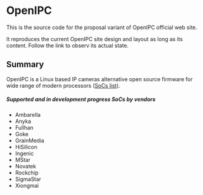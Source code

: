 # OpenIPC

This is the source code for the proposal variant of OpenIPC official web site.

It reproduces the current OpenIPC site design and layout as long as its content. Follow the link to observ its actual state.

## Summary

OpenIPC is a Linux based IP cameras alternative open source firmware for wide range of modern processors ([SoCs list](https://github.com/byav/oipc-web#supported-and-in-development-progress-socs-by-vendors)).

##### Supported and in development progress SoCs by vendors
- Ambarella
- Anyka
- Fullhan
- Goke
- GrainMedia
- HiSilicon
- Ingenic
- MStar
- Novatek
- Rockchip
- SigmaStar
- Xiongmai
